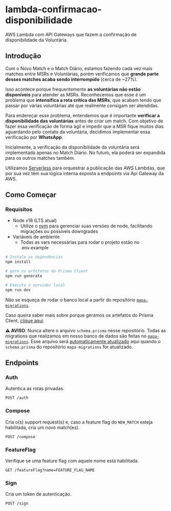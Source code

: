 # lambda-confirmacao-disponibilidade

AWS Lambda com API Gateways que fazem a confirmação de disponibilidade da Voluntária.

## Introdução

Com o Novo Match e o Match Diário, estamos fazendo cada vez mais matches entre MSRs e Voluntárias, porém verificamos que **grande parte desses matches acaba sendo interrompido** (cerca de ~27%). 

Isso acontece porque frequentemente **as voluntárias não estão disponíveis** para atender as MSRs. Reconhecemos que esse é um problema que **intensifica a rota crítica das MSRs**, que acabam tendo que passar por várias voluntárias até que realmente consigam ser atendidas.

Para endereçar esse problema, entendemos que é importante **verificar a disponibilidade das voluntárias** antes de criar um match. Com objetivo de fazer essa verificação de forma ágil e impedir que a MSR fique muitos dias aguardando pelo contato da voluntária, decidimos implementar essa verificação por **WhatsApp**.

Inicialmente, a verificação da disponibilidade da voluntária será implementada apenas no Match Diário. No futuro, ela poderá ser expandida para os outros matches também.

Utilizamos [Serverless](https://www.serverless.com) para orquestrar a publicação das AWS Lambdas, que por sua vez têm sua lógica interna exposta a endpoints via Api Gateway da AWS.

## Como Começar

### Requisitos

- Node v18 (LTS atual)
	- Utilize o [nvm](https://github.com/nvm-sh/nvm) para gerenciar suas versões de node, facilitando migrações ou possíveis downgrades
- Variáveis de ambiente
	- Todas as vars necessárias para rodar o projeto estão no .env.example

```bash
# Instale as dependências
npm install

# gere os artefatos do Prisma Client
npm run generate

# Execute o servidor local
npm run dev
```

Não se esqueça de rodar o banco local a partir do repositório [`mapa-migrations`](https://github.com/mapadoacolhimento/mapa-migrations).

Caso queira saber mais sobre porque geramos os artefatos do Prisma Client, [clique aqui](https://www.prisma.io/docs/orm/prisma-client/setup-and-configuration/generating-prisma-client).

**⚠️ AVISO**: Nunca altere o arquivo `schema.prisma` nesse repositório. Todas as migrations que realizamos em nosso banco de dados são feitas no [`mapa-migrations`](https://github.com/mapadoacolhimento/mapa-migrations). Esse arquivo será [automaticamente atualizado](https://github.com/mapadoacolhimento/mapa-migrations/blob/main/.github/workflows/update-schema.yml) aqui quando o `schema.prisma` do repositório `mapa-migrations` for atualizado.


## Endpoints

### Auth

Autentica as rotas privadas.

```http
POST /auth
```

### Compose

Cria o(s) support request(s) e, caso a feature flag do `NEW_MATCH` esteja habilitada, cria um novo match(es).

```http
POST /compose
```

### FeatureFlag

Verifique se uma feature flag com aquele nome está habilitada.

```http
GET /featureFlag?name=FEATURE_FLAG_NAME
```

### Sign

Cria um token de autenticação.

```http
POST /sign
```